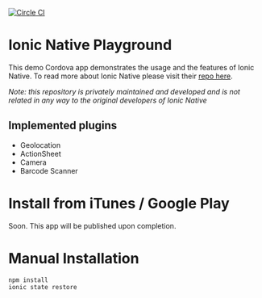 [![Circle CI](https://circleci.com/gh/ihadeed/ionic-native-playground.svg?style=svg)](https://circleci.com/gh/ihadeed/ionic-native-playground)

# Ionic Native Playground

This demo Cordova app demonstrates the usage and the features of Ionic Native. To read more about Ionic Native please visit their [repo here](https://github.com/driftyco/ionic-native). 

*Note: this repository is privately maintained and developed and is not related in any way to the original developers of Ionic Native*

## Implemented plugins
- Geolocation
- ActionSheet
- Camera
- Barcode Scanner

# Install from iTunes / Google Play
Soon.
This app will be published upon completion.

# Manual Installation
```shell
npm install
ionic state restore
```
